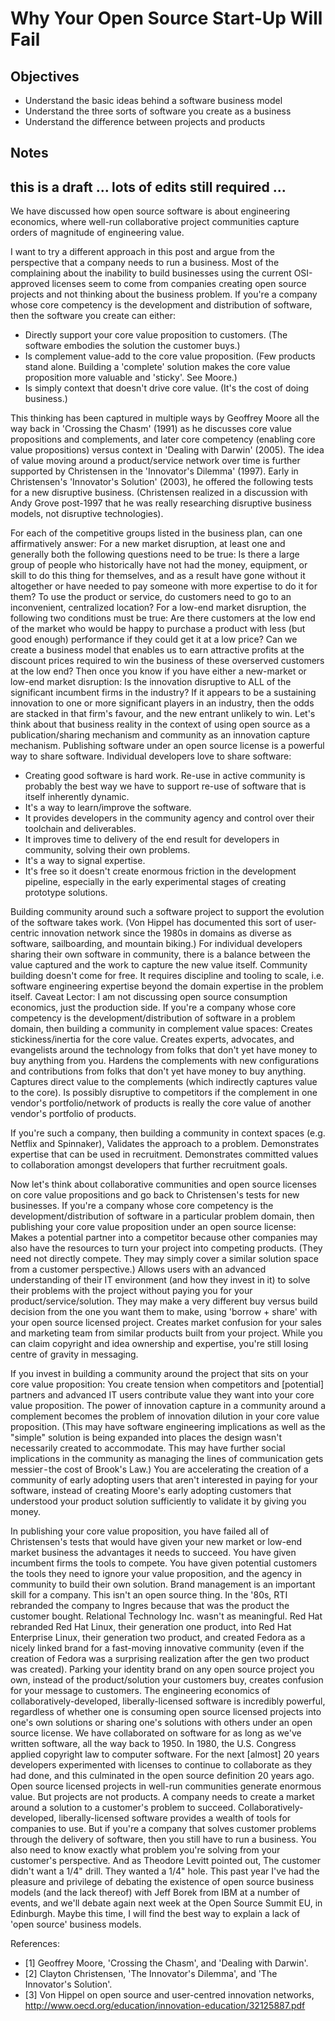 # Why Your Open Source Start-Up Will Fail

## Objectives
* Understand the basic ideas behind a software business model
* Understand the three sorts of software you create as a business
* Understand the difference between projects and products

## Notes
## this is a draft ... lots of edits still required ... ##

We have discussed how open source software is about engineering economics, 
where well-run collaborative project communities capture orders of magnitude of engineering value. 

I want to try a different approach in this post and argue from the perspective that a company needs to run a business. 
Most of the complaining about the inability to build businesses using the current OSI-approved licenses 
seem to come from companies creating open source projects and not thinking about the business problem.
If you're a company whose core competency is the development and distribution of software, then the software you create can either:
* Directly support your core value proposition to customers. (The software embodies the solution the customer buys.)
* Is complement value-add to the core value proposition. (Few products stand alone. Building a 'complete' solution makes the core value proposition more valuable and 'sticky'. See Moore.)
* Is simply context that doesn't drive core value. (It's the cost of doing business.)

This thinking has been captured in multiple ways by Geoffrey Moore all the way back in 'Crossing the Chasm' (1991) 
as he discusses core value propositions and complements, 
and later core competency (enabling core value propositions) versus context in 'Dealing with Darwin' (2005). 
The idea of value moving around a product/service network over time is further supported by Christensen in the 'Innovator's Dilemma' (1997).
Early in Christensen's 'Innovator's Solution' (2003), he offered the following tests for a new disruptive business. 
(Christensen realized in a discussion with Andy Grove post-1997 that he was really researching disruptive business models, not disruptive technologies).

For each of the competitive groups listed in the business plan, can one affirmatively answer:
For a new market disruption, at least one and generally both the following questions need to be true:
Is there a large group of people who historically have not had the money, equipment, or skill to do this thing for themselves, and as a result have gone without it altogether or have needed to pay someone with more expertise to do it for them?
To use the product or service, do customers need to go to an inconvenient, centralized location?
For a low-end market disruption, the following two conditions must be true:
Are there customers at the low end of the market who would be happy to purchase a product with less (but good enough) performance if they could get it at a low price?
Can we create a business model that enables us to earn attractive profits at the discount prices required to win the business of these overserved customers at the low end?
Then once you know if you have either a new-market or low-end market disruption: Is the innovation disruptive to ALL of the significant incumbent firms in the industry? If it appears to be a sustaining innovation to one or more significant players in an industry, then the odds are stacked in that firm's favour, and the new entrant unlikely to win.
Let's think about that business reality in the context of using open source as a publication/sharing mechanism and community as an innovation capture mechanism.
Publishing software under an open source license is a powerful way to share software. Individual developers love to share software:
* Creating good software is hard work. Re-use in active community is probably the best way we have to support re-use of software that is itself inherently dynamic.
* It's a way to learn/improve the software.
* It provides developers in the community agency and control over their toolchain and deliverables.
* It improves time to delivery of the end result for developers in community, solving their own problems.
* It's a way to signal expertise.
* It's free so it doesn't create enormous friction in the development pipeline, especially in the early experimental stages of creating prototype solutions.

Building community around such a software project to support the evolution of the software takes work. (Von Hippel has documented this sort of user-centric innovation network since the 1980s in domains as diverse as software, sailboarding, and mountain biking.) For individual developers sharing their own software in community, there is a balance between the value captured and the work to capture the new value itself. Community building doesn't come for free. It requires discipline and tooling to scale, i.e. software engineering expertise beyond the domain expertise in the problem itself.
Caveat Lector: I am not discussing open source consumption economics, just the production side.
If you're a company whose core competency is the development/distribution of software in a problem domain, then building a community in complement value spaces:
Creates stickiness/inertia for the core value.
Creates experts, advocates, and evangelists around the technology from folks that don't yet have money to buy anything from you.
Hardens the complements with new configurations and contributions from folks that don't yet have money to buy anything.
Captures direct value to the complements (which indirectly captures value to the core).
Is possibly disruptive to competitors if the complement in one vendor's portfolio/network of products is really the core value of another vendor's portfolio of products.

If you're such a company, then building a community in context spaces (e.g. Netflix and Spinnaker),
Validates the approach to a problem.
Demonstrates expertise that can be used in recruitment.
Demonstrates committed values to collaboration amongst developers that further recruitment goals.

Now let's think about collaborative communities and open source licenses on core value propositions and go back to Christensen's tests for new businesses.
If you're a company whose core competency is the development/distribution of software in a particular problem domain, then publishing your core value proposition under an open source license:
Makes a potential partner into a competitor because other companies may also have the resources to turn your project into competing products. (They need not directly compete. They may simply cover a similar solution space from a customer perspective.)
Allows users with an advanced understanding of their IT environment (and how they invest in it) to solve their problems with the project without paying you for your product/service/solution. They may make a very different buy versus build decision from the one you want them to make, using 'borrow + share' with your open source licensed project.
Creates market confusion for your sales and marketing team from similar products built from your project. While you can claim copyright and idea ownership and expertise, you're still losing centre of gravity in messaging.

If you invest in building a community around the project that sits on your core value proposition:
You create tension when competitors and [potential] partners and advanced IT users contribute value they want into your core value proposition. The power of innovation capture in a community around a complement becomes the problem of innovation dilution in your core value proposition. (This may have software engineering implications as well as the "simple" solution is being expanded into places the design wasn't necessarily created to accommodate. This may have further social implications in the community as managing the lines of communication gets messier - the cost of Brook's Law.)
You are accelerating the creation of a community of early adopting users that aren't interested in paying for your software, instead of creating Moore's early adopting customers that understood your product solution sufficiently to validate it by giving you money.

In publishing your core value proposition, you have failed all of Christensen's tests that would have given your new market or low-end market business the advantages it needs to succeed. You have given incumbent firms the tools to compete. You have given potential customers the tools they need to ignore your value proposition, and the agency in community to build their own solution.
Brand management is an important skill for a company. This isn't an open source thing. In the '80s, RTI rebranded the company to Ingres because that was the product the customer bought. Relational Technology Inc. wasn't as meaningful. Red Hat rebranded Red Hat Linux, their generation one product, into Red Hat Enterprise Linux, their generation two product, and created Fedora as a nicely linked brand for a fast-moving innovative community (even if the creation of Fedora was a surprising realization after the gen two product was created).
Parking your identity brand on any open source project you own, instead of the product/solution your customers buy, creates confusion for your message to customers.
The engineering economics of collaboratively-developed, liberally-licensed software is incredibly powerful, regardless of whether one is consuming open source licensed projects into one's own solutions or sharing one's solutions with others under an open source license. We have collaborated on software for as long as we've written software, all the way back to 1950. In 1980, the U.S. Congress applied copyright law to computer software. For the next [almost] 20 years developers experimented with licenses to continue to collaborate as they had done, and this culminated in the open source definition 20 years ago.
Open source licensed projects in well-run communities generate enormous value. But projects are not products.
A company needs to create a market around a solution to a customer's problem to succeed. Collaboratively-developed, liberally-licensed software provides a wealth of tools for companies to use. But if you're a company that solves customer problems through the delivery of software, then you still have to run a business. You also need to know exactly what problem you're solving from your customer's perspective. And as Theodore Levitt pointed out,
The customer didn't want a 1/4" drill. They wanted a 1/4" hole.
This past year I've had the pleasure and privilege of debating the existence of open source business models (and the lack thereof) with Jeff Borek from IBM at a number of events, and we'll debate again next week at the Open Source Summit EU, in Edinburgh. Maybe this time, I will find the best way to explain a lack of 'open source' business models.

References:
* [1] Geoffrey Moore, 'Crossing the Chasm', and 'Dealing with Darwin'.
* [2] Clayton Christensen, 'The Innovator's Dilemma', and 'The Innovator's Solution'.
* [3] Von Hippel on open source and user-centred innovation networks, http://www.oecd.org/education/innovation-education/32125887.pdf
